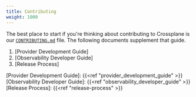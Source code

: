 ```yaml
---
title: Contributing
weight: 1000
---
```


The best place to start if you're thinking about contributing to Crossplane is
our [`CONTRIBUTING.md`] file. The following documents supplement that guide.

1. [Provider Development Guide]
2. [Observability Developer Guide]
3. [Release Process]

[`CONTRIBUTING.md`]: https://github.com/crossplane/crossplane/blob/master/CONTRIBUTING.md
[Provider Development Guide]: {{<ref "provider_development_guide" >}}
[Observability Developer Guide]: {{<ref "observability_developer_guide" >}}
[Release Process]: {{<ref "release-process" >}}

